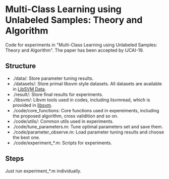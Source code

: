 # Multi-Class Learning using Unlabeled Samples: Theory and Algorithm
Code for experiments in "Multi-Class Learning using Unlabeled Samples: Theory and Algorithm".
The paper has been accepted by IJCAI-19.

## Structure
- ./data/: Store parameter tuning results.
- ./datasets/: Store primal libsvm style datasets. All datasets are available in [LibSVM Data](https://www.csie.ntu.edu.tw/~cjlin/libsvmtools/datasets/).
- ./result/: Store final results for experiments.
- ./libsvm/: Libvm tools used in codes, including lisvmread, which is provided in [libsvm](https://github.com/cjlin1/libsvm).
- ./code/core_functions: Core functions used in expereiments, including the proposed algorithm, cross validition and so on.
- ./code/utils/: Common utils used in experiments.
- ./code/tune_parameters.m: Tune optimal parameters set and save them.
- ./code/parameter_observe.m: Load parameter tuning results and choose the best one.
- ./code/experiment_*.m: Scripts for experiments.

## Steps
Just run experiment_*.m individually.

## 